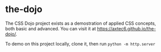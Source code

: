 # the-dojo

The CSS Dojo project exists as a demostration of applied CSS concepts, both basic and advanced. You can visit it at https://axtec6.github.io/the-dojo/.

To demo on this project locally, clone it, then run `python -m http.server`